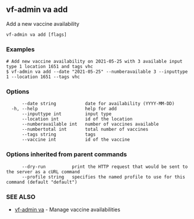 ## vf-admin va add

Add a new vaccine availability

```
vf-admin va add [flags]
```

### Examples

```
# Add new vaccine availability on 2021-05-25 with 3 available input type 1 location 1651 and tags vhc
$ vf-admin va add --date "2021-05-25" --numberavailable 3 --inputtype 1 --location 1651 --tags vhc

```

### Options

```
      --date string           date for availability (YYYY-MM-DD)
  -h, --help                  help for add
      --inputtype int         input type
      --location int          id of the location
      --numberavailable int   number of vaccines available
      --numbertotal int       total number of vaccines
      --tags string           tags
      --vaccine int           id of the vaccine
```

### Options inherited from parent commands

```
      --dry-run          print the HTTP request that would be sent to the server as a cURL command
      --profile string   specifies the named profile to use for this command (default "default")
```

### SEE ALSO

* [vf-admin va](vf-admin_va.md)	 - Manage vaccine availabilities

